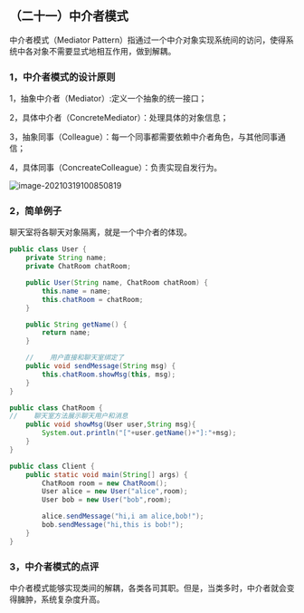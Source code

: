 ## （二十一）中介者模式

中介者模式（Mediator Pattern）指通过一个中介对象实现系统间的访问，使得系统中各对象不需要显式地相互作用，做到解耦。

### 1，中介者模式的设计原则

1，抽象中介者（Mediator）:定义一个抽象的统一接口；

2，具体中介者（ConcreteMediator）：处理具体的对象信息；

3，抽象同事（Colleague）：每一个同事都需要依赖中介者角色，与其他同事通信；

4，具体同事（ConcreateColleague）：负责实现自发行为。

![image-20210319100850819](https://cdn.jsdelivr.net/gh/hellolsk/imageSource//imageblog/20210319100852.png)

### 2，简单例子

聊天室将各聊天对象隔离，就是一个中介者的体现。

```java
public class User {
    private String name;
    private ChatRoom chatRoom;

    public User(String name, ChatRoom chatRoom) {
        this.name = name;
        this.chatRoom = chatRoom;
    }

    public String getName() {
        return name;
    }

    //    用户直接和聊天室绑定了
    public void sendMessage(String msg) {
        this.chatRoom.showMsg(this, msg);
    }
}
```

```java
public class ChatRoom {
//    聊天室方法展示聊天用户和消息
    public void showMsg(User user,String msg){
        System.out.println("["+user.getName()+"]:"+msg);
    }
}
```

```java
public class Client {
    public static void main(String[] args) {
        ChatRoom room = new ChatRoom();
        User alice = new User("alice",room);
        User bob = new User("bob",room);

        alice.sendMessage("hi,i am alice,bob!");
        bob.sendMessage("hi,this is bob!");
    }
}
```

### 3，中介者模式的点评

中介者模式能够实现类间的解耦，各类各司其职。但是，当类多时，中介者就会变得臃肿，系统复杂度升高。

